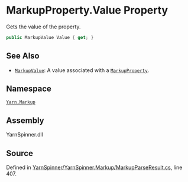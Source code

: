 # MarkupProperty.Value Property

Gets the value of the property.


```csharp
public MarkupValue Value { get; }
```



## See Also
* [`MarkupValue`](/api/csharp/yarn.markup/markupvalue.md): 
A value associated with a [`MarkupProperty`](/api/csharp/yarn.markup/markupproperty.md).

## Namespace
[`Yarn.Markup`](/api/csharp/yarn.markup/README.md)

## Assembly
YarnSpinner.dll

## Source
Defined in [YarnSpinner/YarnSpinner.Markup/MarkupParseResult.cs](https://github.com/YarnSpinnerTool/YarnSpinner//blob/develop/YarnSpinner/YarnSpinner.Markup/MarkupParseResult.cs#L407), line 407.
